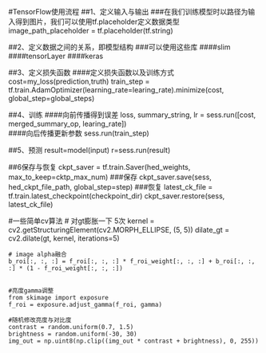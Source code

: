 #TensorFlow使用流程
##1、定义输入与输出
###在我们训练模型时以路径为输入得到图片，我们可以使用tf.placeholder定义数据类型
    image_path_placeholder = tf.placeholder(tf.string)

##2、定义数据之间的关系，即模型结构
###可以使用这些库
####slim
####tensorLayer
####keras

##3、定义损失函数
####定义损失函数以及训练方式
    cost=my_loss(prediction,truth)
    train_step = tf.train.AdamOptimizer(learning_rate=learing_rate).minimize(cost, global_step=global_steps)

##4、训练
####向前传播得到误差
    loss, summary_string, lr = sess.run([cost, merged_summary_op, learing_rate])      
####向后传播更新参数
    sess.run(train_step)

##5、预测
    result=model(input)
    r=sess.run(result)

##6保存与恢复
    ckpt_saver = tf.train.Saver(hed_weights, max_to_keep=cktp_max_num)
###保存
    ckpt_saver.save(sess, hed_ckpt_file_path, global_step=step)
###恢复
    latest_ck_file = tf.train.latest_checkpoint(checkpoint_dir)
    ckpt_saver.restore(sess, latest_ck_file)

#一些简单cv算法
    # 对gt膨胀一下 5次
    kernel = cv2.getStructuringElement(cv2.MORPH_ELLIPSE, (5, 5))
    dilate_gt = cv2.dilate(gt, kernel, iterations=5)
     
    # image alpha融合
    b_roi[:, :, :] = f_roi[:, :, :] * f_roi_weight[:, :, :] + b_roi[:, :, :] * (1 - f_roi_weight[:, :, :])
    
    
    #亮度gamma调整
    from skimage import exposure
    f_roi = exposure.adjust_gamma(f_roi, gamma)
    
    #随机修改亮度与对比度
    contrast = random.uniform(0.7, 1.5)
    brightness = random.uniform(-30, 30)
    img_out = np.uint8(np.clip((img_out * contrast + brightness), 0, 255))